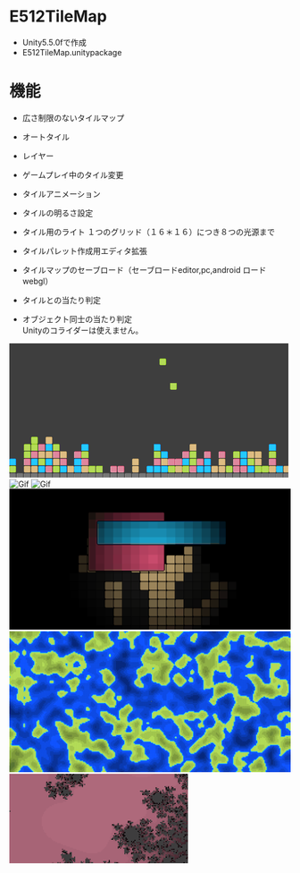 # E512TileMap
- Unity5.5.0fで作成
- E512TileMap.unitypackage

# 機能
- 広さ制限のないタイルマップ  
- オートタイル  
- レイヤー  
- ゲームプレイ中のタイル変更  
- タイルアニメーション  
- タイルの明るさ設定  
- タイル用のライト １つのグリッド（１６＊１６）につき８つの光源まで  
- タイルパレット作成用エディタ拡張  
- タイルマップのセーブロード（セーブロードeditor,pc,android ロードwebgl）  
  
- タイルとの当たり判定  
- オブジェクト同士の当たり判定  
Unityのコライダーは使えません。
  
  
![Gif](https://raw.githubusercontent.com/ebicochineal/Images/master/1.gif)
![Gif](https://raw.githubusercontent.com/ebicochineal/Images/master/2.gif)
![Gif](https://raw.githubusercontent.com/ebicochineal/Images/master/3.gif)
![Gif](https://raw.githubusercontent.com/ebicochineal/Images/master/4.gif)
![Gif](https://raw.githubusercontent.com/ebicochineal/Images/master/5.gif)
![Gif](https://raw.githubusercontent.com/ebicochineal/Images/master/6.gif)
